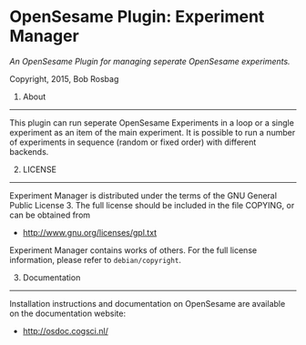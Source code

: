 OpenSesame Plugin: Experiment Manager
==========

*An OpenSesame Plugin for managing seperate OpenSesame experiments.*  

Copyright, 2015, Bob Rosbag  


1. About
--------

This plugin can run seperate OpenSesame Experiments in a loop or a single experiment as an item of the main experiment. It is possible to run a number of experiments in sequence (random or fixed order) with different backends. 



2. LICENSE
----------

Experiment Manager is distributed under the terms of the GNU General Public License 3.
The full license should be included in the file COPYING, or can be obtained from

- <http://www.gnu.org/licenses/gpl.txt>

Experiment Manager contains works of others. For the full license information, please
refer to `debian/copyright`.

3. Documentation
----------------

Installation instructions and documentation on OpenSesame are available on the documentation website:

- <http://osdoc.cogsci.nl/>
